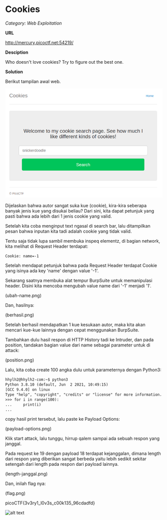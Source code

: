 
# Cookies
*Category: Web Exploitation*

**URL**

http://mercury.picoctf.net:54219/

**Desciption**

Who doesn't love cookies? Try to figure out the best one. 

**Solution**

Berikut tampilan awal web.

![alt text](https://raw.githubusercontent.com/nuzulh/CTF-WriteUp/main/picoCTF/Cookies/tampilan-web.png)

Dijelaskan bahwa autor sangat suka kue (cookie), kira-kira seberapa banyak jenis kue yang disukai beliau?
Dari sini, kita dapat petunjuk yang pasti bahwa ada lebih dari 1 jenis cookie yang valid.

Setelah kita coba menginput text ngasal di search bar, lalu ditampilkan pesan bahwa inputan kita tadi adalah cookie yang tidak valid.

Tentu saja tidak lupa sambil membuka inspeq elementz, di bagian network, kita melihat di Request Header terdapat:

```
Cookie: name=-1
```

Setelah mendapat petunjuk bahwa pada Request Header terdapat Cookie yang isinya ada key 'name' dengan value '-1'.

Sekarang saatnya membuka alat tempur BurpSuite untuk memanipulasi header. Disini kita mencoba mengubah value name dari '-1' menjadi '1'.

(ubah-name.png)

Dan, hasilnya:

(berhasil.png)

Setelah berhasil mendapatkan 1 kue kesukaan autor, maka kita akan mencari kue-kue lainnya dengan cepat menggunakan BurpSuite.

Tambahkan dulu hasil respon di HTTP History tadi ke Intruder, dan pada position, tandakan bagian value dari name sebagai parameter untuk di attack:

(position.png)

Lalu, kita coba create 100 angka dulu untuk parameternya dengan Python3:

```
hhylh2@hhylh2-com:~$ python3
Python 3.8.10 (default, Jun  2 2021, 10:49:15) 
[GCC 9.4.0] on linux
Type "help", "copyright", "credits" or "license" for more information.
>>> for i in range(100):
...     print(i)
...
```

copy hasil print tersebut, lalu paste ke Payload Options:

(payload-options.png)

Klik start attack, lalu tunggu, hirrup qalem sampai ada sebuah respon yang janggal.

Pada request ke 19 dengan payload 18 terdapat kejanggalan, dimana length dari respon yang diberikan sangat berbeda yaitu lebih sedikit sekitar setengah dari length pada respon dari payload lainnya.

(length-janggal.png)

Dan, inilah flag nya:

(flag.png)

picoCTF{3v3ry1_l0v3s_c00k135_96cdadfd}

![alt text](https://media.giphy.com/media/lgcUUCXgC8mEo/giphy.gif)
